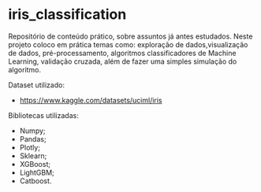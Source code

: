 # iris_classification
Repositório de conteúdo prático, sobre assuntos já antes estudados. Neste projeto coloco em prática temas como: exploração de dados,visualização de dados, pré-processamento, algoritmos classificadores de Machine Learning, validação cruzada, além de fazer uma simples simulação do algoritmo.

Dataset utilizado:
 * https://www.kaggle.com/datasets/uciml/iris

Bibliotecas utilizadas:
 * Numpy;
 * Pandas;
 * Plotly;
 * Sklearn;
 * XGBoost;
 * LightGBM;
 * Catboost.
